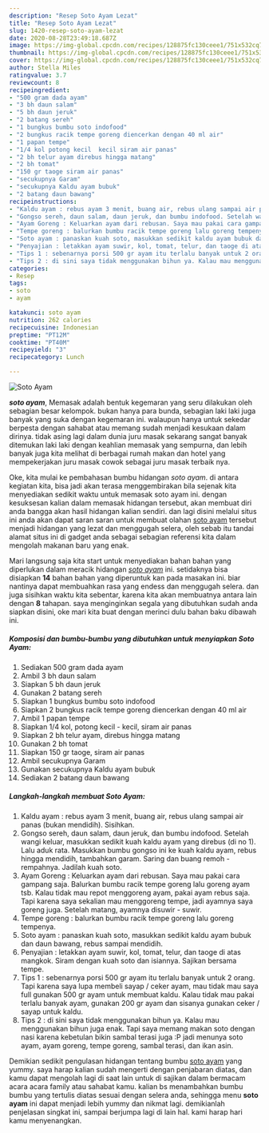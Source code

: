```yaml
---
description: "Resep Soto Ayam Lezat"
title: "Resep Soto Ayam Lezat"
slug: 1420-resep-soto-ayam-lezat
date: 2020-08-28T23:49:18.687Z
image: https://img-global.cpcdn.com/recipes/128875fc130ceee1/751x532cq70/soto-ayam-foto-resep-utama.jpg
thumbnail: https://img-global.cpcdn.com/recipes/128875fc130ceee1/751x532cq70/soto-ayam-foto-resep-utama.jpg
cover: https://img-global.cpcdn.com/recipes/128875fc130ceee1/751x532cq70/soto-ayam-foto-resep-utama.jpg
author: Stella Miles
ratingvalue: 3.7
reviewcount: 8
recipeingredient:
- "500 gram dada ayam"
- "3 bh daun salam"
- "5 bh daun jeruk"
- "2 batang sereh"
- "1 bungkus bumbu soto indofood"
- "2 bungkus racik tempe goreng diencerkan dengan 40 ml air"
- "1 papan tempe"
- "1/4 kol potong kecil  kecil siram air panas"
- "2 bh telur ayam direbus hingga matang"
- "2 bh tomat"
- "150 gr taoge siram air panas"
- "secukupnya Garam"
- "secukupnya Kaldu ayam bubuk"
- "2 batang daun bawang"
recipeinstructions:
- "Kaldu ayam : rebus ayam 3 menit, buang air, rebus ulang sampai air panas (bukan mendidih). Sisihkan."
- "Gongso sereh, daun salam, daun jeruk, dan bumbu indofood. Setelah wangi keluar, masukkan sedikit kuah kaldu ayam yang direbus (di no 1). Lalu aduk rata. Masukkan bumbu gongso ini ke kuah kaldu ayam, rebus hingga mendidih, tambahkan garam. Saring dan buang remoh - rempahnya. Jadilah kuah soto."
- "Ayam Goreng : Keluarkan ayam dari rebusan. Saya mau pakai cara gampang saja. Balurkan bumbu racik tempe goreng lalu goreng ayam tsb. Kalau tidak mau repot menggoreng ayam, pakai ayam rebus saja. Tapi karena saya sekalian mau menggoreng tempe, jadi ayamnya saya goreng juga. Setelah matang, ayamnya disuwir - suwir."
- "Tempe goreng : balurkan bumbu racik tempe goreng lalu goreng tempenya."
- "Soto ayam : panaskan kuah soto, masukkan sedikit kaldu ayam bubuk dan daun bawang, rebus sampai mendidih."
- "Penyajian : letakkan ayam suwir, kol, tomat, telur, dan taoge di atas mangkok. Siram dengan kuah soto dan isiannya. Sajikan bersama tempe."
- "Tips 1 : sebenarnya porsi 500 gr ayam itu terlalu banyak untuk 2 orang. Tapi karena saya lupa membeli sayap / ceker ayam, mau tidak mau saya full gunakan 500 gr ayam untuk membuat kaldu. Kalau tidak mau pakai terlalu banyak ayam, gunakan 200 gr ayam dan sisanya gunakan ceker / sayap untuk kaldu."
- "Tips 2 : di sini saya tidak menggunakan bihun ya. Kalau mau menggunakan bihun juga enak. Tapi saya memang makan soto dengan nasi karena kebetulan bikin sambal terasi juga :P jadi menunya soto ayam, ayam goreng, tempe goreng, sambal terasi, dan ikan asin."
categories:
- Resep
tags:
- soto
- ayam

katakunci: soto ayam 
nutrition: 262 calories
recipecuisine: Indonesian
preptime: "PT12M"
cooktime: "PT40M"
recipeyield: "3"
recipecategory: Lunch

---
```



![Soto Ayam](https://img-global.cpcdn.com/recipes/128875fc130ceee1/751x532cq70/soto-ayam-foto-resep-utama.jpg)

<b><i>soto ayam</i></b>, Memasak adalah bentuk kegemaran yang seru dilakukan oleh sebagian besar kelompok. bukan hanya para bunda, sebagian laki laki juga banyak yang suka dengan kegemaran ini. walaupun hanya untuk sekedar berpesta dengan sahabat atau memang sudah menjadi kesukaan dalam dirinya. tidak asing lagi dalam dunia juru masak sekarang sangat banyak ditemukan laki laki dengan keahlian memasak yang sempurna, dan lebih banyak juga kita melihat di berbagai rumah makan dan hotel yang mempekerjakan juru masak cowok sebagai juru masak terbaik nya.

Oke, kita mulai ke pembahasan bumbu hidangan <i>soto ayam</i>. di antara kegiatan kita, bisa jadi akan terasa menggembirakan bila sejenak kita menyediakan sedikit waktu untuk memasak soto ayam ini. dengan kesuksesan kalian dalam memasak hidangan tersebut, akan membuat diri anda bangga akan hasil hidangan kalian sendiri. dan lagi disini melalui situs ini anda akan dapat saran saran untuk membuat olahan <u>soto ayam</u> tersebut menjadi hidangan yang lezat dan menggugah selera, oleh sebab itu tandai alamat situs ini di gadget anda sebagai sebagian referensi kita dalam mengolah makanan baru yang enak.




Mari langsung saja kita start untuk menyediakan bahan bahan yang diperlukan dalam meracik hidangan <u><i>soto ayam</i></u> ini. setidaknya bisa disiapkan <b>14</b> bahan bahan yang diperuntuk kan pada masakan ini. biar nantinya dapat membuahkan rasa yang endess dan menggugah selera. dan juga sisihkan waktu kita sebentar, karena kita akan membuatnya antara lain dengan <b>8</b> tahapan. saya menginginkan segala yang dibutuhkan sudah anda siapkan disini, oke mari kita buat dengan merinci dulu bahan baku dibawah ini.

<!--inarticleads1-->

##### Komposisi dan bumbu-bumbu yang dibutuhkan untuk menyiapkan Soto Ayam:

1. Sediakan 500 gram dada ayam
1. Ambil 3 bh daun salam
1. Siapkan 5 bh daun jeruk
1. Gunakan 2 batang sereh
1. Siapkan 1 bungkus bumbu soto indofood
1. Siapkan 2 bungkus racik tempe goreng diencerkan dengan 40 ml air
1. Ambil 1 papan tempe
1. Siapkan 1/4 kol, potong kecil - kecil, siram air panas
1. Siapkan 2 bh telur ayam, direbus hingga matang
1. Gunakan 2 bh tomat
1. Siapkan 150 gr taoge, siram air panas
1. Ambil secukupnya Garam
1. Gunakan secukupnya Kaldu ayam bubuk
1. Sediakan 2 batang daun bawang




<!--inarticleads2-->

##### Langkah-langkah membuat Soto Ayam:

1. Kaldu ayam : rebus ayam 3 menit, buang air, rebus ulang sampai air panas (bukan mendidih). Sisihkan.
1. Gongso sereh, daun salam, daun jeruk, dan bumbu indofood. Setelah wangi keluar, masukkan sedikit kuah kaldu ayam yang direbus (di no 1). Lalu aduk rata. Masukkan bumbu gongso ini ke kuah kaldu ayam, rebus hingga mendidih, tambahkan garam. Saring dan buang remoh - rempahnya. Jadilah kuah soto.
1. Ayam Goreng : Keluarkan ayam dari rebusan. Saya mau pakai cara gampang saja. Balurkan bumbu racik tempe goreng lalu goreng ayam tsb. Kalau tidak mau repot menggoreng ayam, pakai ayam rebus saja. Tapi karena saya sekalian mau menggoreng tempe, jadi ayamnya saya goreng juga. Setelah matang, ayamnya disuwir - suwir.
1. Tempe goreng : balurkan bumbu racik tempe goreng lalu goreng tempenya.
1. Soto ayam : panaskan kuah soto, masukkan sedikit kaldu ayam bubuk dan daun bawang, rebus sampai mendidih.
1. Penyajian : letakkan ayam suwir, kol, tomat, telur, dan taoge di atas mangkok. Siram dengan kuah soto dan isiannya. Sajikan bersama tempe.
1. Tips 1 : sebenarnya porsi 500 gr ayam itu terlalu banyak untuk 2 orang. Tapi karena saya lupa membeli sayap / ceker ayam, mau tidak mau saya full gunakan 500 gr ayam untuk membuat kaldu. Kalau tidak mau pakai terlalu banyak ayam, gunakan 200 gr ayam dan sisanya gunakan ceker / sayap untuk kaldu.
1. Tips 2 : di sini saya tidak menggunakan bihun ya. Kalau mau menggunakan bihun juga enak. Tapi saya memang makan soto dengan nasi karena kebetulan bikin sambal terasi juga :P jadi menunya soto ayam, ayam goreng, tempe goreng, sambal terasi, dan ikan asin.




Demikian sedikit pengulasan hidangan tentang bumbu <u>soto ayam</u> yang yummy. saya harap kalian sudah mengerti dengan penjabaran diatas, dan kamu dapat mengolah lagi di saat lain untuk di sajikan dalam bermacam acara acara family atau sahabat kamu. kalian bs menambahkan bumbu bumbu yang tertulis diatas sesuai dengan selera anda, sehingga menu <b>soto ayam</b> ini dapat menjadi lebih yummy dan nikmat lagi. demikianlah penjelasan singkat ini, sampai berjumpa lagi di lain hal. kami harap hari kamu menyenangkan.

